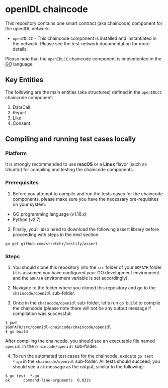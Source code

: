 # openIDL chaincode

This repository contains one smart contract (aka chaincode) component for the openIDL network:
* `openIDLCC` - This chaincode component is installed and instantiated in the network. Please see the test-network documentation for more details.

Please note that the `openIDLCC` chaincode component is implemented in the [GO](https://golang.org/) language.

## Key Entities
The following are the main entities (aka structures) defined in the `openIDLCC` chaincode component:

1. DataCall.
1. Report 
1. Like
1. Consent

## Compiling and running test cases locally
### Platform
It is strongly recommended to use **macOS** or a **Linux** flavor (such as Ubuntu) for compiling and testing the chaincode components. 

### Prerequisites
1) Before you attempt to compile and run the tests cases for the chaincode components, please make sure you have the necessary pre-requisites on your system:

* GO programming language (v1.16.x)
* Python (v2.7)

2) Finally, you'll also need to download the following assert library before proceeding with steps in the next section:

```
go get github.com/stretchr/testify/assert
```

### Steps

1) You should clone this repository into the `src` folder of your `GOPATH` folder (it is assumed you have configured your GO development environment and the `GOPATH` environment variable is set accordingly).

2) Navigate to the folder where you cloned this repository and go to the `chaincode/openidl` sub-folder.

3) Once in the `chaincode/openidl` sub-folder, let's run `go build` to compile the chaincode (please note there will not be any output message if compilation was successful:

```
$ pwd
$GOPATH/src/openidl-chaincode/chaincode/openidl
$ go build
```

After compiling the chaincode, you should see an executable file named `openidl` in the `chaincode/openidl` sub-folder.

4) To run the automated test cases for the chaincode, execute `go test *.go` in the `chaincode/openidl` sub-folder. All tests should succeed; you should see a `ok` message as the output, similar to the following:

```
$ go test  *.go
ok  	command-line-arguments	0.032s

```
